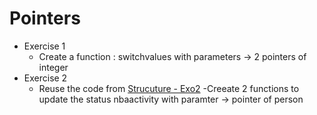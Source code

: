 # Pointers
- Exercise 1
  - Create a function :  switchvalues with parameters -> 2 pointers of integer  
- Exercise 2
  - Reuse the code from [Strucuture - Exo2](https://github.com/LNB283/programming-language/blob/main/GO/Struct/exo2/exo2.go)
  -Creeate 2 functions to update the status nbaactivity with paramter -> pointer of person 
